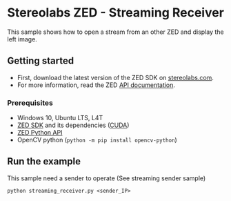 # Stereolabs ZED - Streaming Receiver

This sample shows how to open a stream from an other ZED and display the left image.

## Getting started

- First, download the latest version of the ZED SDK on [stereolabs.com](https://www.stereolabs.com).
- For more information, read the ZED [API documentation](https://www.stereolabs.com/developers/documentation/API/).

### Prerequisites

- Windows 10, Ubuntu LTS, L4T
- [ZED SDK](https://www.stereolabs.com/developers/) and its dependencies ([CUDA](https://developer.nvidia.com/cuda-downloads))
- [ZED Python API](https://www.stereolabs.com/docs/app-development/python/)
- OpenCV python (`python -m pip install opencv-python`)

## Run the example
    
This sample need a sender to operate (See streaming sender sample)

```
python streaming_receiver.py <sender_IP>
```
